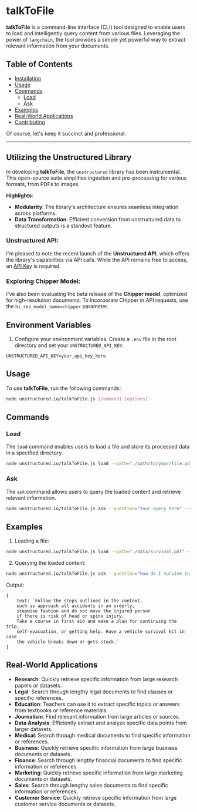 # talkToFile

**talkToFile** is a command-line interface (CLI) tool designed to enable users to load and intelligently query content from various files. Leveraging the power of `langchain`, the tool provides a simple yet powerful way to extract relevant information from your documents.

## Table of Contents

- [Installation](#installation)
- [Usage](#usage)
- [Commands](#commands)
  - [Load](#load)
  - [Ask](#ask)
- [Examples](#examples)
- [Real-World Applications](#real-world-applications)
- [Contributing](#contributing)

Of course, let's keep it succinct and professional:

---

## Utilizing the Unstructured Library

In developing **talkToFile**, the `unstructured` library has been instrumental. This open-source suite simplifies ingestion and pre-processing for various formats, from PDFs to images.

**Highlights**:

- **Modularity**: The library's architecture ensures seamless integration across platforms.
- **Data Transformation**: Efficient conversion from unstructured data to structured outputs is a standout feature.

### Unstructured API:

I'm pleased to note the recent launch of the **Unstructured API**, which offers the library's capabilities via API calls. While the API remains free to access, an [API Key](#) is required.

### Exploring Chipper Model:

I've also been evaluating the beta release of the **Chipper model**, optimized for high-resolution documents. To incorporate Chipper in API requests, use the `hi_res_model_name=chipper` parameter.

## Environment Variables

1. Configure your environment variables. Create a `.env` file in the root directory and set your `UNSTRUCTURED_API_KEY`:

```
UNSTRUCTURED_API_KEY=your_api_key_here
```

## Usage

To use **talkToFile**, run the following commands:

```bash
node unstructured.io/talkToFile.js [command] [options]
```

## Commands

### Load

The `load` command enables users to load a file and store its processed data in a specified directory.

```bash
node unstructured.io/talkToFile.js load --path="./path/to/your/file.pdf" --saveDir="./path/to/saveDir"
```

### Ask

The `ask` command allows users to query the loaded content and retrieve relevant information.

```bash
node unstructured.io/talkToFile.js ask --question="Your query here" --saveDir="./path/to/previouslySavedDir"
```

## Examples

1. Loading a file:

```bash
node unstructured.io/talkToFile.js load --path="./data/survival.pdf" --saveDir="./cache/survival.json"
```

2. Querying the loaded content:

```bash
node unstructured.io/talkToFile.js ask --question="how do I survive in an accident?" --saveDir="./cache/survival.json"
```

Output:

```
{
    text: `Follow the steps outlined in the context,
    such as approach all accidents in an orderly,
    stepwise fashion and do not move the injured person
    if there is risk of head or spine injury.
    Take a course in first aid and make a plan for continuing the trip,
    self-evacuation, or getting help. Have a vehicle survival kit in case
    the vehicle breaks down or gets stuck.`
}
```

## Real-World Applications

- **Research**: Quickly retrieve specific information from large research papers or datasets.
- **Legal**: Search through lengthy legal documents to find clauses or specific references.
- **Education**: Teachers can use it to extract specific topics or answers from textbooks or reference materials.
- **Journalism**: Find relevant information from large articles or sources.
- **Data Analysis**: Efficiently extract and analyze specific data points from larger datasets.
- **Medical**: Search through medical documents to find specific information or references.
- **Business**: Quickly retrieve specific information from large business documents or datasets.
- **Finance**: Search through lengthy financial documents to find specific information or references.
- **Marketing**: Quickly retrieve specific information from large marketing documents or datasets.
- **Sales**: Search through lengthy sales documents to find specific information or references.
- **Customer Service**: Quickly retrieve specific information from large customer service documents or datasets.
